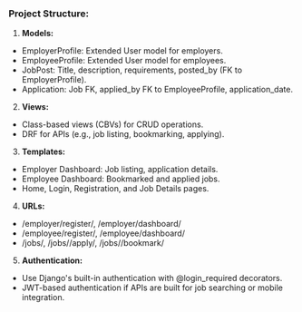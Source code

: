 ### Project Structure:

1) **Models:**

* EmployerProfile: Extended User model for employers.
* EmployeeProfile: Extended User model for employees.
* JobPost: Title, description, requirements, posted_by (FK to EmployerProfile).
* Application: Job FK, applied_by FK to EmployeeProfile, application_date.

2) **Views:**

* Class-based views (CBVs) for CRUD operations.
* DRF for APIs (e.g., job listing, bookmarking, applying).

3) **Templates:**

* Employer Dashboard: Job listing, application details.
* Employee Dashboard: Bookmarked and applied jobs.
* Home, Login, Registration, and Job Details pages.

4) **URLs:**

* /employer/register/, /employer/dashboard/
* /employee/register/, /employee/dashboard/
* /jobs/, /jobs/<id>/apply/, /jobs/<id>/bookmark/

5) **Authentication:**

* Use Django's built-in authentication with @login_required decorators.
* JWT-based authentication if APIs are built for job searching or mobile integration.
